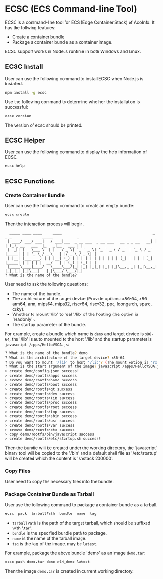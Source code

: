 # ECSC (ECS Command-line Tool)

ECSC is a command-line tool for ECS (Edge Container Stack) of AcoInfo. It has the follwing features:

- Create a container bundle.
- Package a container bundle as a container image.

ECSC support works in Node.js runtime in both Windows and Linux. 

## ECSC Install

User can use the following command to install ECSC when Node.js is installed.

``` bash
npm install -g ecsc
```

Use the following command to determine whether the installation is successful:

``` bash
ecsc version
```

The version of ecsc should be printed.

## ECSC Helper

User can use the following command to display the help information of ECSC.

``` bash
ecsc help
```

## ECSC Functions

### Create Container Bundle

User can use the following command to create an empty bundle:

``` bash
ecsc create
```

Then the interaction process will begin.

```
  _____ ____ ____     ____                                          _       _ _              _____           _
 | ____/ ___/ ___|   / ___|___  _ __ ___  _ __ ___   __ _ _ __   __| |     | (_)_ __   ___  |_   _|__   ___ | |
 |  _|| |   \___ \  | |   / _ \| '_ ` _ \| '_ ` _ \ / _` | '_ \ / _` |_____| | | '_ \ / _ \   | |/ _ \ / _ \| |
 | |__| |___ ___) | | |__| (_) | | | | | | | | | | | (_| | | | | (_| |_____| | | | | |  __/   | | (_) | (_) | |
 |_____\____|____/   \____\___/|_| |_| |_|_| |_| |_|\__,_|_| |_|\__,_|     |_|_|_| |_|\___|   |_|\___/ \___/|_|
? What is the name of the bundle?
```

User need to ask the following questions:
- The name of the bundle.
- The architecture of the target device
  (Provide options: x86-64, x86, arm64, arm, mips64, mips32, riscv64, riscv32, ppc, loongarch, sparc, csky).
- Whether to mount '/lib' to real '/lib' of the hosting (the option is 'readonly').
- The startup parameter of the bundle.

For example, create a bundle which name is `demo` and target device is `x86-64`, the '/lib' is auto mounted to the host '/lib' and the startup parameter is `javascript /apps/HelloVSOA.js`:

``` bash
? What is the name of the bundle? demo
? What is the architecture of the target device? x86-64
? Do you want to mount '/lib' to host '/lib'? (The mount option is 'rx') Yes
? What is the start argument of the image? javascript /apps/HelloVSOA.js
> create demo/config.json success!
> create demo/rootfs/apps success
> create demo/rootfs/home success
> create demo/rootfs/boot success
> create demo/rootfs/qt success
> create demo/rootfs/dev success
> create demo/rootfs/lib success
> create demo/rootfs/proc success
> create demo/rootfs/root success
> create demo/rootfs/tmp success
> create demo/rootfs/sbin success
> create demo/rootfs/usr success
> create demo/rootfs/var success
> create demo/rootfs/etc success
> copy demo/rootfs/bin/javascript success
> create demo/rootfs/etc/startup.sh success!
```

Then the bundle will be created under the working directory, the 'javascript' binary tool will be copied to the '/bin' and a default shell file as '/etc/startup' will be created which the content is 'shstack 200000'.

### Copy Files

User need to copy the necessary files into the bundle.

### Package Container Bundle as Tarball

User use the following command to package a container bundle as a tarball.

``` bash
ecsc  pack  tarballPath  bundle  name  tag
```

- `tarballPath` is the path of the target tarball, which should be suffixed with '.tar'.
- `bundle` is the specified bundle path to package.
- `name` is the name of the tarball image.
- `tag` is the tag of the image, may be `latest`.

For example, package the above bundle 'demo' as an image `demo.tar`:

``` bash
ecsc pack demo.tar demo x64_demo latest
```

Then the image `demo.tar` is created in current working directory.